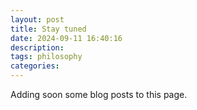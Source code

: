 ```yaml
---
layout: post
title: Stay tuned
date: 2024-09-11 16:40:16
description: 
tags: philosophy
categories: 
---
```


Adding soon some blog posts to this page.
